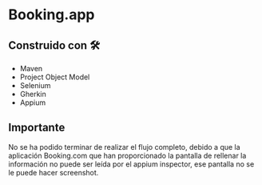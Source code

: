 # Booking.app

## Construido con 🛠️

* Maven 
* Project Object Model 
* Selenium
* Gherkin
* Appium

## Importante

No se ha podido terminar de realizar el flujo completo, debido a que la aplicación Booking.com que han proporcionado la pantalla de rellenar la información no puede ser leída por el appium inspector, ese pantalla no se le puede hacer screenshot.

